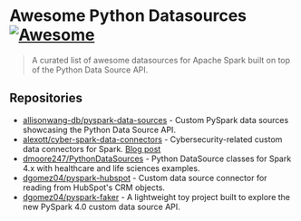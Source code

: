 # Awesome Python Datasources [![Awesome](https://awesome.re/badge.svg)](https://awesome.re)

> A curated list of awesome datasources for Apache Spark built on top of the Python Data Source API.

## Repositories

- [allisonwang-db/pyspark-data-sources](https://github.com/allisonwang-db/pyspark-data-sources) - Custom PySpark data sources showcasing the Python Data Source API.
- [alexott/cyber-spark-data-connectors](https://github.com/alexott/cyber-spark-data-connectors) - Cybersecurity-related custom data connectors for Spark. [Blog post](https://alexott.blogspot.com/2024/11/spark-custom-data-sources-and-sinks-for.html)
- [dmoore247/PythonDataSources](https://github.com/dmoore247/PythonDataSources) - Python DataSource classes for Spark 4.x with healthcare and life sciences examples.
- [dgomez04/pyspark-hubspot](https://github.com/dgomez04/pyspark-hubspot) - Custom data source connector for reading from HubSpot's CRM objects.
- [dgomez04/pyspark-faker](https://github.com/dgomez04/pyspark-faker) - A lightweight toy project built to explore the new PySpark 4.0 custom data source API. 
